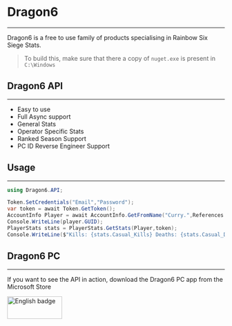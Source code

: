 # Dragon6
___
Dragon6 is a free to use family of products specialising in Rainbow Six Siege Stats.
> To build this, make sure that there a copy of `nuget.exe` is present in `C:\Windows`

## Dragon6 API
***
  - Easy to use
  - Full Async support
  - General Stats
  - Operator Specific Stats
  - Ranked Season Support
  - PC ID Reverse Engineer Support
 
## Usage
***
```C#
using Dragon6.API;

Token.SetCredentials("Email","Password");
var token = await Token.GetToken();
AccountInfo Player = await AccountInfo.GetFromName("Curry.",References.Platform.PC,token);
Console.WriteLine(player.GUID);
PlayerStats stats = PlayerStats.GetStats(Player,token);
Console.WriteLine($"Kills: {stats.Casual_Kills} Deaths: {stats.Casual_Deaths}");
```

## Dragon6 PC
***
If you want to see the API in action, download the Dragon6 PC app from the Microsoft Store

<a target="_blank" href='//www.microsoft.com/store/apps/9n88cqpkgs15?ocid=badge'><img src='https://assets.windowsphone.com/13484911-a6ab-4170-8b7e-795c1e8b4165/English_get_L_InvariantCulture_Default.png' alt='English badge' style='width: 127px; height: 52px;'/></a>